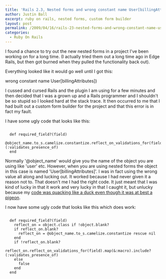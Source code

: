 ```yaml
---
title: 'Rails 2.3, Nested forms and wrong constant name User[billingAttributes])'
author: Justin Ball
excerpt: ruby on rails, nested forms, custom form builder
layout: post
permalink: /2009/04/16/rails-23-nested-forms-and-wrong-constant-name-userbillingattributes/
categories:
  - Ruby On Rails
---
```


I found a chance to try out the new nested forms in a project I've been working on for a long time.  (I actually tried them out a long time ago in Edge Rails, but then got burned when they pulled the functionality back out).

Everything looked like it would go well until I got this:

wrong constant name User[billingAttributes])

I cussed and cursed Rails and the plugin I am using for a few minutes and then decided that I was a grown up and a Rails programmer and I shouldn't be so stupid so I looked hard at the stack trace.  It then occurred to me that I had built out a custom form builder for the project and that this error is in fact my fault.

I have some ugly code that looks like this:
<pre><code class="ruby">
  def required_field?(field)
    @object_name.to_s.camelize.constantize.reflect_on_validations_for(field).map(&:macro).include?(:validates_presence_of)
  end
</pre></code>

Normally '@object_name' would give you the name of the object you are using like 'user' etc.  However, when you are using nested forms the object in this case is named 'User[billingAttributes]'.  I was in fact using the wrong value all along and lucking out.  It worked because I had never given it a reason not to.  That doesn't me I had the right code.  It just meant that I was kind of lucky in that it work and very lucky in that I caught it, but unlucky because my <a href="http://en.wikipedia.org/wiki/Duck_typing">code was quacking like a duck even though it was at best a pigeon</a>.

I now have some ugly code that looks like this which does work:
<pre><code class="ruby">
  def required_field?(field)
    reflect_on = object.class if !object.blank?
    if reflect_on.blank?
      reflect_on = @object_name.to_s.camelize.constantize rescue nil
    end
    if !reflect_on.blank?
      reflect_on.reflect_on_validations_for(field).map(&:macro).include?(:validates_presence_of)
    else
      false
    end
  end
</pre></code>